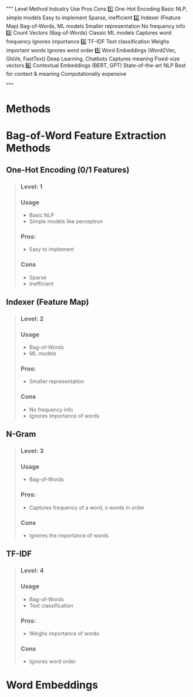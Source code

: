 """
Level	Method	Industry Use	Pros	Cons
1️⃣	One-Hot Encoding	Basic NLP, simple models	Easy to implement	Sparse, inefficient
2️⃣	Indexer (Feature Map)	Bag-of-Words, ML models	Smaller representation	No frequency info
3️⃣	Count Vectors (Bag-of-Words)	Classic ML models	Captures word frequency	Ignores importance
4️⃣	TF-IDF	Text classification	Weighs important words	Ignores word order
5️⃣	Word Embeddings (Word2Vec, GloVe, FastText)	Deep Learning, Chatbots	Captures meaning	Fixed-size vectors
6️⃣	Contextual Embeddings (BERT, GPT)	State-of-the-art NLP	Best for context & meaning	Computationally expensive

"""

# Methods

# Bag-of-Word Feature Extraction Methods

## One-Hot Encoding (0/1 Features) 

> ### Level: 1
> ### Usage
> * Basic NLP
> * Simple models like perceptron
> ### Pros:
> * Easy to implement
> ### Cons
> * Sparse
> * Inefficient


## Indexer (Feature Map)

> ### Level: 2
> ### Usage
> * Bag-of-Words
> * ML models
> ### Pros:
> * Smaller representation
> ### Cons
> * No frequency info
> * Ignores importance of words

## N-Gram 

> ### Level: 3
> ### Usage
> * Bag-of-Words
> ### Pros:
> * Captures frequency of a word, n words in order
> ### Cons
> * Ignores the importance of words

## TF-IDF

> ### Level: 4
> ### Usage
> * Bag-of-Words
> * Text classification
> ### Pros:
> * Weighs importance of words
> ### Cons
> * Ignores word order

# Word Embeddings